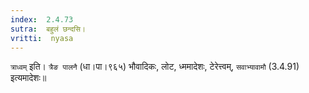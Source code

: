 ```yaml
---
index:  2.4.73
sutra:  बहुलं छन्दसि।
vritti:  nyasa
---
```


`त्राध्वम्` इति। `त्रैङ पालनै` (धा।पा।९६५) भौवादिकः, लोट, ध्ममादेशः, टेरेत्त्वम्, `सवाभ्यावामौ` (3.4.91) इत्यमादेशः॥
